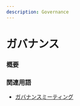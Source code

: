 ```yaml
---
description: Governance
---
```


# ガバナンス

### 概要

### 関連用語

* [ガバナンスミーティング](governance-meeting.md)

